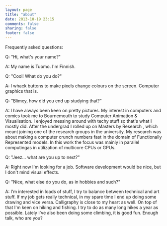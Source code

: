 ```yaml
---
layout: page
title: "about"
date: 2013-10-19 23:15
comments: false
sharing: false
footer: false
---
```


Frequently asked questions:

Q: "Hi, what's your name?"

A: My name is Tuomo. I'm Finnish.

Q: "Cool! What do you do?"

A: I whack buttons to make pixels change colours on the screen. Computer graphics that is. 

Q: "Blimey, how did you end up studying that?"

A: I have always been keen on pretty pictures. My interest in computers and comics took me to Bournemouth to study Computer Animation & Visualisation. I enjoyed messing around with techy stuff so that's what I mostly did. After the undergrad I rolled up on Masters by Research , which meant joining one of the research groups in the university. My research was about making a computer crunch numbers fast in the domain of Functionally Represented models. In this work the focus was mainly in parallel computingas in utilization of multicore CPUs or GPUs.

Q: "Jeez... what are you up to next?" 

A: Right now I'm looking for a job. Software development would be nice, but I don't mind visual effects.

Q: "Nice, what else do you do, as in hobbies and such?"

A: I'm interested in loads of stuff, I try to balance between technical and art stuff. If my job gets really technical, in my spare time I end up doing some drawing and vice versa. Calligraphy is close to my heart as well. On top of that I'm keen on hiking and fishing. I try to do as many long hikes a year as possible. Lately I've also been doing some climbing, it is good fun. Enough talk, who are you? 



